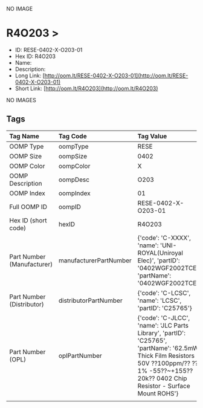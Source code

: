 


  
NO IMAGE  
# R4O203 > 

- ID: RESE-0402-X-O203-01
- Hex ID: R4O203
- Name: 
- Description: 
- Long Link: [http://oom.lt/RESE-0402-X-O203-01](http://oom.lt/RESE-0402-X-O203-01)
- Short Link: [http://oom.lt/R4O203](http://oom.lt/R4O203)
  
NO IMAGES  
## Tags
  

|Tag Name|Tag Code|Tag Value|
| :--- | :--- | :--- |
|OOMP Type|oompType|RESE|
|OOMP Size|oompSize|0402|
|OOMP Color|oompColor|X|
|OOMP Description|oompDesc|O203|
|OOMP Index|oompIndex|01|
|Full OOMP ID|oompID|RESE-0402-X-O203-01|
|Hex ID (short code)|hexID|R4O203|
|Part Number (Manufacturer)|manufacturerPartNumber|{'code': 'C-XXXX', 'name': 'UNI-ROYAL(Uniroyal Elec)', 'partID': '0402WGF2002TCE', 'partName': '0402WGF2002TCE'}|
|Part Number (Distributor)|distributorPartNumber|{'code': 'C-LCSC', 'name': 'LCSC', 'partID': 'C25765'}|
|Part Number (OPL)|oplPartNumber|{'code': 'C-JLCC', 'name': 'JLC Parts Library', 'partID': 'C25765', 'partName': '62.5mW Thick Film Resistors 50V ??100ppm/?? ??1% -55??~+155?? 20k?? 0402  Chip Resistor - Surface Mount ROHS'}|
||||
